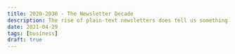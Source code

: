 ```yaml
---
title: 2020-2030 - The Newsletter Decade
description: The rise of plain-text newsletters does tell us something
date: 2021-04-29
tags: [business]
draft: true
---
```


